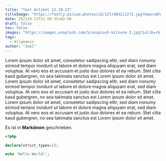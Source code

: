 ```yaml
---
title: "Test Artikel 12.10.23"
titleImage: "https://fastly.picsum.photos/id/127/4032/2272.jpg?hmac=QFoFT2_eb_DCqjdlj09UFgUHwI_zefDTBdECRz9lO5Q"
date: 202310-12T21:09:35+02:00
draft: false
toc: false
images: "https://images.unsplash.com/5/unsplash-kitsune-3.jpg?ixlib=rb-4.0.3&ixid=M3wxMjA3fDB8MHxwaG90by1wYWdlfHx8fGVufDB8fHx8fA%3D%3D&auto=format&fit=crop&w=2970&q=80"
tags:
  - Allgemein
author: "Joel"
---
```


Lorem ipsum dolor sit amet, consetetur sadipscing elitr, sed diam nonumy eirmod tempor invidunt ut labore et dolore magna aliquyam erat, sed diam voluptua. At vero eos et accusam et justo duo 
dolores et ea rebum. Stet clita kasd gubergren, no sea takimata sanctus est Lorem ipsum dolor sit amet. Lorem ipsum dolor sit amet, consetetur sadipscing elitr, sed diam nonumy eirmod tempor 
invidunt ut labore et dolore magna aliquyam erat, sed diam voluptua. At vero eos et accusam et justo duo dolores et ea rebum. Stet clita kasd gubergren, no sea takimata sanctus est Lorem ipsum dolor 
sit amet. Lorem ipsum dolor sit amet, consetetur sadipscing elitr, sed diam nonumy eirmod tempor invidunt ut labore et dolore magna aliquyam erat, sed diam voluptua. At vero eos et accusam et justo 
duo dolores et ea rebum. Stet clita kasd gubergren, no sea takimata sanctus est Lorem ipsum dolor sit amet.

Es ist in **Markdown** geschrieben.

```php
<?php

declare(strict_types=1);

echo 'Hello World!';

```
